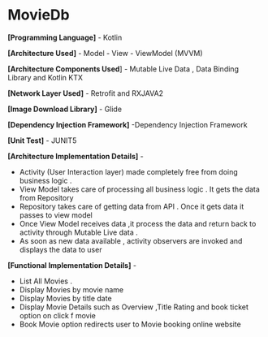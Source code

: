 # MovieDb

**[Programming Language]** - Kotlin

**[Architecture Used]** - Model - View - ViewModel (MVVM)

**[Architecture Components Used**] - Mutable Live Data , Data Binding Library and Kotlin KTX

**[Network Layer Used]** - Retrofit and RXJAVA2

**[Image Download Library]** - Glide

**[Dependency Injection Framework]** -Dependency Injection Framework

**[Unit Test]** - JUNIT5

**[Architecture Implementation Details]** - 
- Activity (User Interaction layer) made completely free from doing business logic .
- View Model takes care of processing all business logic . It gets the data from Repository 
- Repository takes care of getting data from API . Once it gets data it passes to view model 
- Once View Model receives data ,it process the data and return back to activity through Mutable Live data .
- As soon as new data available , activity observers are invoked and displays the data to user 


**[Functional Implementation Details]** - 
- List All Movies .
- Display Movies by movie name 
- Display Movies by title date 
- Display Movie Details such as Overview ,Title  Rating and book ticket option on click f movie 
- Book Movie option redirects user to Movie booking online website 
